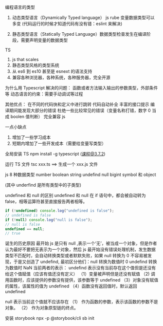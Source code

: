 编程语言的类型

1. 动态类型语言（Dynamically Typed language） js rube 变量数据类型可以多变 (代码运行的时候才知道代码有没有错：eslint 来解决)

2. 静态类型语言（Statically Typed Language）数据类型检查发生在编译阶段，需要声明变量的数据类型

TS

1. js that scales
2. 静态类型风格的类型系统
3. 从 es6 到 es10 甚至是 esnext 的语法支持
4. 兼容各种浏览器，各种系统，各种服务器，完全开源

为什么用 Typescript
解决的问题：
函数或者方法输入输出的参数类型，外部条件等
动态语言的约束：需要手动调试等过程

其他优点：
在不同的代码快和定义中进行跳转
代码自动补全
丰富的接口提示
编译期间能发现大部分的错误
杜绝一些比较常见的错误（变量名称打错，数字 0 当成 boolen 值判断）
完全兼容 js

一点小缺点

1.  增加了一些学习成本
2.  短期内增加了一些开发成本（需要给变量写类型）

全局安装 TS npm install -g typescript (课程@3.7.2)

运行 TS 文件
tsc xxx.ts ==> 生成一个 xxx.js 文件

js 8 种数据类型
number boolean string undefind null bigint symbol
和 object

(其中 underfind 是所有类型中的子类型)

undefined 和 null 的区别
undefined 和 null 在 if 语句中，都会被自动转为 false，相等运算符甚至直接报告两者相等。

```js
if (!undefined) console.log("undefined is false");
// undefined is false
if (!null) console.log("null is false");
// null is false
undefined == null;
// true
```

诞生的历史原因
最开始 js 是只有 null ,表示一个‘无’，被当成一个对象，但是作者认为最好不要把无表示为一个对象，然后 js 最开始没有错误处理机制，发生数据类型不匹配时，会自动转换类型或者默默失败，如果 null 转换为 0 不容易被发现，于是又创造了 undefind,
最初区分他们：null 转换为数值时 0 undefind 转换为数值时 NaN
当前两者的表示：
undefind 表示没有当前存在这个值但是还没有给这个值赋值（应该有值还没有定义）
（1）变量被声明但是还没有赋值
（2) 调用函数时，应该提供的参数没有提供，该参数等于 undefined
（3）对象没有赋值的属性，该属性的值为 undefined
（4）函数没有返回值时，默认返回 undefined

null 表示当前这个值就不应该存在
（1） 作为函数的参数，表示该函数的参数不是对象。
（2） 作为对象原型链的终点。

安装 storybook npx -p @storybook/cli sb init
